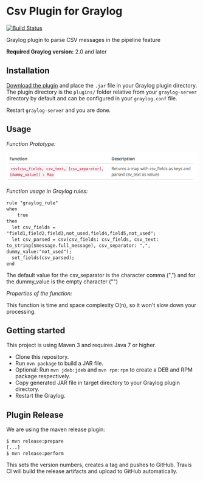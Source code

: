# Csv Plugin for Graylog

[![Build Status](https://travis-ci.org/alcampos/graylog-plugin-function-csv.svg?branch=master)](https://travis-ci.org/alcampos/graylog-plugin-function-csv)

Graylog plugin to parse CSV messages in the pipeline feature

**Required Graylog version:** 2.0 and later

Installation
------------

[Download the plugin](https://travis-ci.org/alcampos/graylog-plugin-function-csv/releases)
and place the `.jar` file in your Graylog plugin directory. The plugin directory
is the `plugins/` folder relative from your `graylog-server` directory by default
and can be configured in your `graylog.conf` file.

Restart `graylog-server` and you are done.

Usage
-----

*Function Prototype:*

![function_prototype](https://github.com/alcampos/graylog-plugin-function-csv/blob/master/media/function_prototype.png)

*Function usage in Graylog rules:*

```
rule "graylog_rule"
when
	true
then
  let csv_fields = "field1,field2,field3,not_used,field4,field5,not_used";
  let csv_parsed = csv(csv_fields: csv_fields, csv_text: to_string($message.full_message), csv_separator: ",", dummy_value:"not_used");
  set_fields(csv_parsed);
end
```

The default value for the csv_separator is the character comma (",") and for the dummy_value is the empty character ("")

*Properties of the function:*

This function is time and space complexity O(n), so it won't slow down your processing.

Getting started
---------------

This project is using Maven 3 and requires Java 7 or higher.

* Clone this repository.
* Run `mvn package` to build a JAR file.
* Optional: Run `mvn jdeb:jdeb` and `mvn rpm:rpm` to create a DEB and RPM package respectively.
* Copy generated JAR file in target directory to your Graylog plugin directory.
* Restart the Graylog.

Plugin Release
--------------

We are using the maven release plugin:

```
$ mvn release:prepare
[...]
$ mvn release:perform
```

This sets the version numbers, creates a tag and pushes to GitHub. Travis CI will build the release artifacts and upload to GitHub automatically.
